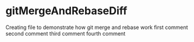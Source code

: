 # gitMergeAndRebaseDiff
Creating file to demonstrate how git merge and rebase work
first comment
second comment
third comment
fourth comment
